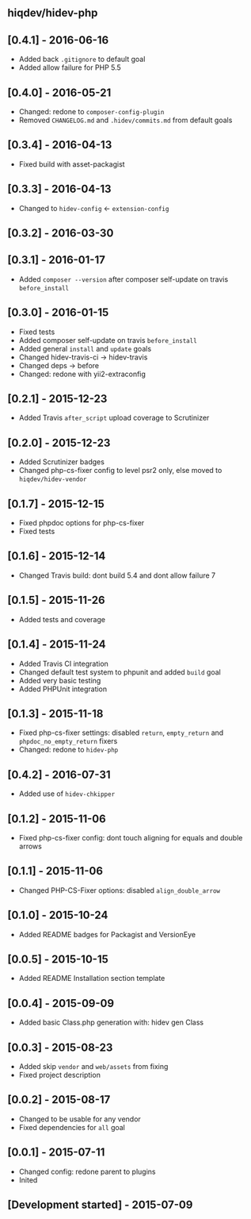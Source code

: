 hiqdev/hidev-php
----------------

## [0.4.1] - 2016-06-16

- Added back `.gitignore` to default goal
- Added allow failure for PHP 5.5

## [0.4.0] - 2016-05-21

- Changed: redone to `composer-config-plugin`
- Removed `CHANGELOG.md` and `.hidev/commits.md` from default goals

## [0.3.4] - 2016-04-13

- Fixed build with asset-packagist

## [0.3.3] - 2016-04-13

- Changed to `hidev-config` <- `extension-config`

## [0.3.2] - 2016-03-30

## [0.3.1] - 2016-01-17

- Added `composer --version` after composer self-update on travis `before_install`

## [0.3.0] - 2016-01-15

- Fixed tests
- Added composer self-update on travis `before_install`
- Added general `install` and `update` goals
- Changed hidev-travis-ci -> hidev-travis
- Changed deps -> before
- Changed: redone with yii2-extraconfig

## [0.2.1] - 2015-12-23

- Added Travis `after_script` upload coverage to Scrutinizer

## [0.2.0] - 2015-12-23

- Added Scrutinizer badges
- Changed php-cs-fixer config to level psr2 only, else moved to `hiqdev/hidev-vendor`

## [0.1.7] - 2015-12-15

- Fixed phpdoc options for php-cs-fixer
- Fixed tests

## [0.1.6] - 2015-12-14

- Changed Travis build: dont build 5.4 and dont allow failure 7

## [0.1.5] - 2015-11-26

- Added tests and coverage

## [0.1.4] - 2015-11-24

- Added Travis CI integration
- Changed default test system to phpunit and added `build` goal
- Added very basic testing
- Added PHPUnit integration

## [0.1.3] - 2015-11-18

- Fixed php-cs-fixer settings: disabled `return`, `empty_return` and `phpdoc_no_empty_return` fixers
- Changed: redone to `hidev-php`

## [0.4.2] - 2016-07-31

- Added use of `hidev-chkipper`

## [0.1.2] - 2015-11-06

- Fixed php-cs-fixer config: dont touch aligning for equals and double arrows

## [0.1.1] - 2015-11-06

- Changed PHP-CS-Fixer options: disabled `align_double_arrow`

## [0.1.0] - 2015-10-24

- Added README badges for Packagist and VersionEye

## [0.0.5] - 2015-10-15

- Added README Installation section template

## [0.0.4] - 2015-09-09

- Added basic Class.php generation with: hidev gen Class

## [0.0.3] - 2015-08-23

- Added skip `vendor` and `web/assets` from fixing
- Fixed project description

## [0.0.2] - 2015-08-17

- Changed to be usable for any vendor
- Fixed dependencies for `all` goal

## [0.0.1] - 2015-07-11

- Changed config: redone parent to plugins
- Inited

## [Development started] - 2015-07-09
